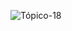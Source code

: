 
![Tópico-18](https://user-images.githubusercontent.com/91394588/183531357-3d53774d-dc83-4713-98a9-fac613fbfae5.jpg)

